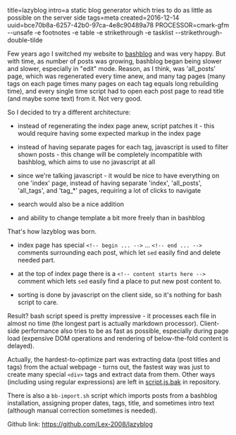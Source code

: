 title=lazyblog
intro=a static blog generator which tries to do as little as possible on the server side
tags=meta
created=2016-12-14
uuid=bce70b8a-6257-42b0-97ca-4e8c90489a78
PROCESSOR=cmark-gfm --unsafe -e footnotes -e table -e strikethrough -e tasklist --strikethrough-double-tilde


Few years ago I switched my website to [bashblog][bb] and was very happy.
But with time, as number of posts was growing,
bashblog began being slower and slower,
especially in "edit" mode.
Reason, as I think, was 'all_posts' page, which was regenerated every time anew,
and many tag pages (many tags on each page times many pages on each tag equals long rebuilding time),
and every single time script had to open each post page to read title (and maybe some text) from it.
Not very good.

[bb]: https://github.com/cfenollosa/bashblog

So I decided to try a different architecture:

* instead of regenerating the index page anew, script patches it -
  this would require having some expected markup in the index page

* instead of having separate pages for each tag, javascript is used to filter shown posts -
  this change will be completely incompatible with bashblog, which aims to use no javascript at all

* since we're talking javascript - it would be nice to have everything on one 'index' page, instead of having separate 'index', 'all\_posts', 'all\_tags', and 'tag\_*' pages, requiring a lot of clicks to navigate

* search would also be a nice addition

* and ability to change template a bit more freely than in bashblog

That's how lazyblog was born.

* index page has special `<!-- begin ... -->` ... `<!-- end ... -->`
  comments surrounding each post,
  which let `sed` easily find and delete needed part.

* at the top of index page there is a `<!-- content starts here -->`
  comment which lets `sed` easily find a place to put new post content to.

* sorting is done by javascript on the client side,
  so it's nothing for bash script to care.

Result? bash script speed is pretty impressive - it processes each file in almost no time
(the longest part is actually markdown processor).
Client-side performance also tries to be as fast as possible,
especially during page load
(expensive DOM operations and rendering of below-the-fold content is delayed).

Actually, the hardest-to-optimize part was extracting data (post titles and tags)
from the actual webpage - turns out, the fastest way was just to create
many special `<div>` tags and extract data from them.
Other ways (including using regular expressions) are left in [script.js.bak][bak]
in repository.

There is also a `bb-import.sh` script which imports posts from a bashblog installation,
assigning proper dates, tags, title, and sometimes intro text
(although manual correction sometimes is needed).

Github link: <https://github.com/Lex-2008/lazyblog>

[bak]: https://github.com/Lex-2008/lazyblog/blob/master/script.js.bak
